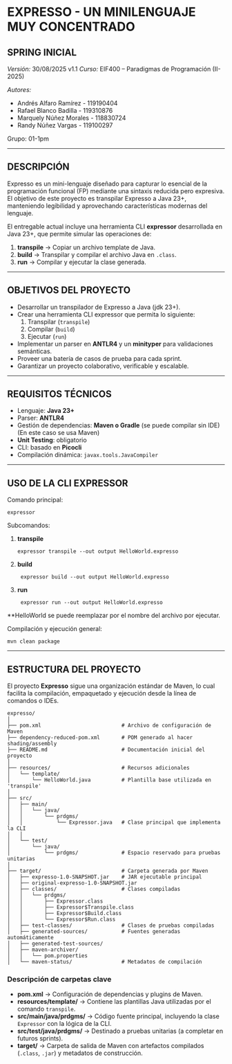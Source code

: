 # EXPRESSO - UN MINILENGUAJE MUY CONCENTRADO
## SPRING INICIAL

*Versión:* 30/08/2025 v1.1 
*Curso:* EIF400 – Paradigmas de Programación (II-2025)

*Autores:*  
- Andrés Alfaro Ramírez - 119190404  
- Rafael Blanco Badilla - 119310876  
- Marquely Núñez Morales - 118830724  
- Randy Núñez Vargas - 119100297  

Grupo: 01-1pm

---

## DESCRIPCIÓN
Expresso es un mini-lenguaje diseñado para capturar lo esencial de la programación funcional (FP) mediante una sintaxis reducida pero expresiva.  
El objetivo de este proyecto es transpilar Expresso a Java 23+, manteniendo legibilidad y aprovechando características modernas del lenguaje.  

El entregable actual incluye una herramienta CLI **expressor** desarrollada en Java 23+, que permite simular las operaciones de:
1. **transpile** → Copiar un archivo template de Java.  
2. **build** → Transpilar y compilar el archivo Java en `.class`.  
3. **run** → Compilar y ejecutar la clase generada.  

---

## OBJETIVOS DEL PROYECTO
- Desarrollar un transpilador de Expresso a Java (jdk 23+).  
- Crear una herramienta CLI expressor que permita lo siguiente:  
  1. Transpilar (`transpile`)  
  2. Compilar (`build`)  
  3. Ejecutar (`run`)  
- Implementar un parser en **ANTLR4** y un **minityper** para validaciones semánticas.  
- Proveer una batería de casos de prueba para cada sprint.  
- Garantizar un proyecto colaborativo, verificable y escalable.  

---

## REQUISITOS TÉCNICOS
- Lenguaje: **Java 23+**  
- Parser: **ANTLR4**  
- Gestión de dependencias: **Maven o Gradle** (se puede compilar sin IDE) (En este caso se usa Maven) 
- **Unit Testing**: obligatorio  
- CLI: basado en **Picocli**  
- Compilación dinámica: `javax.tools.JavaCompiler`  

---

## USO DE LA CLI EXPRESSOR
Comando principal: 
```
expressor
```

Subcomandos:  
1. **transpile**
   ```
   expressor transpile --out output HelloWorld.expresso
   ```
2. **build**
   ```
    expressor build --out output HelloWorld.expresso
   ```
3. **run**
   ```
    expressor run --out output HelloWorld.expresso
   ```
**HelloWorld se puede reemplazar por el nombre del archivo por ejecutar.

Compilación y ejecución general:
```
mvn clean package
```

---

## ESTRUCTURA DEL PROYECTO

El proyecto **Expresso** sigue una organización estándar de Maven, lo cual facilita la compilación, empaquetado y ejecución desde la línea de comandos o IDEs.  

```
expresso/
│
├── pom.xml                          # Archivo de configuración de Maven
├── dependency-reduced-pom.xml       # POM generado al hacer shading/assembly
├── README.md                        # Documentación inicial del proyecto
│
├── resources/                       # Recursos adicionales
│   └── template/
│       └── HelloWorld.java          # Plantilla base utilizada en 'transpile'
│
├── src/
│   ├── main/
│   │   └── java/
│   │       └── prdgms/
│   │           └── Expressor.java   # Clase principal que implementa la CLI
│   │
│   └── test/
│       └── java/
│           └── prdgms/              # Espacio reservado para pruebas unitarias
│
├── target/                          # Carpeta generada por Maven
│   ├── expresso-1.0-SNAPSHOT.jar    # JAR ejecutable principal
│   ├── original-expresso-1.0-SNAPSHOT.jar
│   ├── classes/                     # Clases compiladas
│   │   └── prdgms/
│   │       ├── Expressor.class
│   │       ├── Expressor$Transpile.class
│   │       ├── Expressor$Build.class
│   │       └── Expressor$Run.class
│   ├── test-classes/                # Clases de pruebas compiladas
│   ├── generated-sources/           # Fuentes generadas automáticamente
│   ├── generated-test-sources/
│   ├── maven-archiver/
│   │   └── pom.properties
│   └── maven-status/                # Metadatos de compilación
```

### Descripción de carpetas clave
- **pom.xml** → Configuración de dependencias y plugins de Maven.  
- **resources/template/** → Contiene las plantillas Java utilizadas por el comando `transpile`.  
- **src/main/java/prdgms/** → Código fuente principal, incluyendo la clase `Expressor` con la lógica de la CLI.  
- **src/test/java/prdgms/** → Destinado a pruebas unitarias (a completar en futuros sprints).  
- **target/** → Carpeta de salida de Maven con artefactos compilados (`.class`, `.jar`) y metadatos de construcción.  

